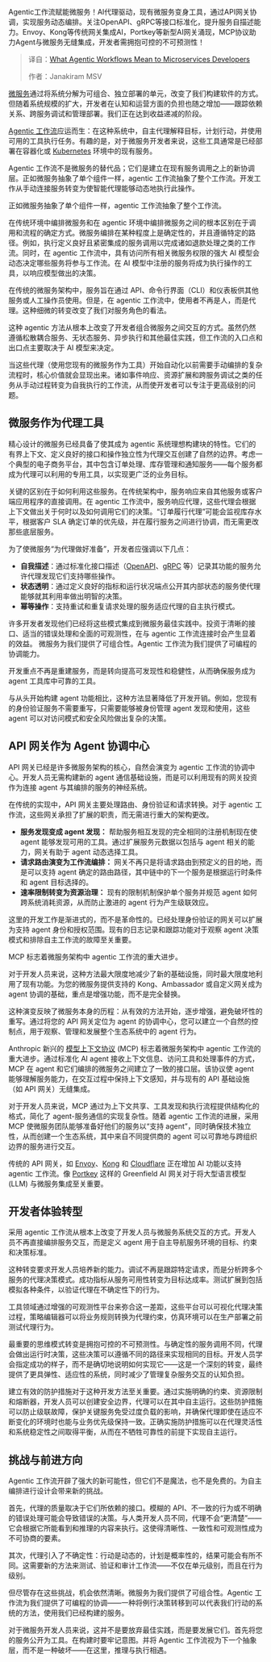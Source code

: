 
<!--
title: Agentic Workflow对微服务开发者意味着什么
cover: https://cdn.thenewstack.io/media/2025/04/10f1035f-growtika-qpkdga-kdik-unsplashb.jpg
summary: Agentic工作流赋能微服务！AI代理驱动，现有微服务变身工具，通过API网关协调，实现服务动态编排。关注OpenAPI、gRPC等接口标准化，提升服务自描述能力。Envoy、Kong等传统网关集成AI，Portkey等新型AI网关涌现，MCP协议助力Agent与微服务无缝集成，开发者需拥抱可控的不可预测性！
-->

Agentic工作流赋能微服务！AI代理驱动，现有微服务变身工具，通过API网关协调，实现服务动态编排。关注OpenAPI、gRPC等接口标准化，提升服务自描述能力。Envoy、Kong等传统网关集成AI，Portkey等新型AI网关涌现，MCP协议助力Agent与微服务无缝集成，开发者需拥抱可控的不可预测性！

> 译自：[What Agentic Workflows Mean to Microservices Developers](https://thenewstack.io/what-agentic-workflows-mean-to-microservices-developers/)
> 
> 作者：Janakiram MSV

[微服务](https://thenewstack.io/microservices/)通过将系统分解为可组合、独立部署的单元，改变了我们构建软件的方式。但随着系统规模的扩大，开发者在认知和运营方面的负担也随之增加——跟踪依赖关系、跨服务调试和管理部署。我们正在达到收益递减的阶段。

[Agentic 工作流](https://thenewstack.io/semantic-router-and-its-role-in-designing-agentic-workflows/)应运而生：在这种系统中，自主代理解释目标，计划行动，并使用可用的工具执行任务。有趣的是，对于微服务开发者来说，这些工具通常是已经部署在容器化或 [Kubernetes](https://thenewstack.io/kubernetes/) 环境中的现有服务。

Agentic 工作流不是微服务的替代品；它们是建立在现有服务调用之上的新协调层。正如微服务抽象了单个组件一样，agentic 工作流抽象了整个工作流。开发工作从手动连接服务转变为使智能代理能够动态地执行此操作。

正如微服务抽象了单个组件一样，agentic 工作流抽象了整个工作流。

在传统环境中编排微服务和在 agentic 环境中编排微服务之间的根本区别在于调用和流程的确定方式。微服务编排在某种程度上是确定性的，并且遵循特定的路径。例如，执行定义良好且紧密集成的服务调用以完成诸如退款处理之类的工作流。同时，在 agentic 工作流中，具有访问所有相关微服务权限的强大 AI 模型会动态决定哪些服务将参与工作流。在 AI 模型中注册的服务将成为执行操作的工具，以响应模型做出的决策。

在传统的微服务架构中，服务旨在通过 API、命令行界面（CLI）和仪表板供其他服务或人工操作员使用。但是，在 agentic 工作流中，使用者不再是人，而是代理。这种细微的转变改变了我们对服务角色的看法。

这种 agentic 方法从根本上改变了开发者组合微服务之间交互的方式。虽然仍然遵循松散耦合服务、无状态服务、异步执行和其他最佳实践，但工作流的入口点和出口点主要取决于 AI 模型来决定。

当这些代理（使用您现有的微服务作为工具）开始自动化以前需要手动编排的复杂流程时，核心价值就会显现出来。诸如事件响应、资源扩展和跨服务调试之类的任务从手动过程转变为自我执行的工作流，从而使开发者可以专注于更高级别的问题。

## 微服务作为代理工具

精心设计的微服务已经具备了使其成为 agentic 系统理想构建块的特性。它们的有界上下文、定义良好的接口和操作独立性为代理交互创建了自然的边界。考虑一个典型的电子商务平台，其中包含订单处理、库存管理和通知服务——每个服务都成为代理可以利用的专用工具，以实现更广泛的业务目标。

关键的区别在于如何利用这些服务。在传统架构中，服务响应来自其他服务或客户端应用程序的直接调用。在 agentic 工作流中，服务响应代理，这些代理会根据上下文做出关于何时以及如何调用它们的决策。“订单履行代理”可能会监视库存水平，根据客户 SLA 确定订单的优先级，并在履行服务之间进行协调，而无需更改那些底层服务。

为了使微服务“为代理做好准备”，开发者应强调以下几点：

- **自我描述**：通过标准化接口描述（[OpenAPI](https://www.openapis.org/)、[gRPC](https://grpc.io/) 等）记录其功能的服务允许代理发现它们支持哪些操作。
- **状态透明**：通过定义良好的指标和运行状况端点公开其内部状态的服务使代理能够就其利用率做出明智的决策。
- **幂等操作**：支持重试和重复请求处理的服务适应代理的自主执行模式。

许多开发者发现他们已经将这些模式集成到微服务最佳实践中。投资于清晰的接口、适当的错误处理和全面的可观测性，在与 agentic 工作流连接时会产生显着的效益。
微服务为我们提供了可组合性。Agentic 工作流为我们提供了可编程的协调能力。

开发重点不再是重建服务，而是转向提高可发现性和稳健性，从而确保服务成为 agent 工具库中可靠的工具。

与从头开始构建 agent 功能相比，这种方法显著降低了开发开销。例如，您现有的身份验证服务不需要重写，只需要能够被身份管理 agent 发现和使用，这些 agent 可以对访问模式和安全风险做出复杂的决策。

## API 网关作为 Agent 协调中心

API 网关已经是许多微服务架构的核心，自然会演变为 agentic 工作流的协调中心。开发人员无需构建新的 agent 通信基础设施，而是可以利用现有的网关投资作为连接 agent 与其编排的服务的神经系统。

在传统的实现中，API 网关主要处理路由、身份验证和请求转换。对于 agentic 工作流，这些网关承担了扩展的职责，而无需进行重大的架构更改。

- **服务发现变成 agent 发现：** 帮助服务相互发现的完全相同的注册机制现在使 agent 能够发现可用的工具。通过扩展服务元数据以包括与 agent 相关的能力，网关有助于 agent 动态选择工具。
- **请求路由演变为工作流编排：** 网关不再只是将请求路由到预定义的目的地，而是可以支持 agent 确定的路由路径，其中链中的下一个服务是根据运行时条件和 agent 目标选择的。
- **速率限制转变为资源治理：** 现有的限制机制保护单个服务并规范 agent 如何跨系统消耗资源，从而防止激进的 agent 行为产生级联效应。

这里的开发工作是渐进式的，而不是革命性的。已经处理身份验证的网关可以扩展为支持 agent 身份和授权范围。现有的日志记录和跟踪功能对于观察 agent 决策模式和排除自主工作流的故障至关重要。

MCP 标志着微服务架构中 agentic 工作流的重大进步。

对于开发人员来说，这种方法最大限度地减少了新的基础设施，同时最大限度地利用了现有功能。为您的微服务提供支持的 Kong、Ambassador 或自定义网关成为 agent 协调的基础，重点是增强功能，而不是完全替换。

这种演变反映了微服务本身的历程：从有效的方法开始，逐步增强，避免破坏性的重写。通过将您的 API 网关定位为 agent 的协调中心，您可以建立一个自然的控制点，用于观察、管理和发展整个生态系统中的 agent 行为。

Anthropic 新兴的 [模型上下文协议](https://thenewstack.io/mcp-the-missing-link-between-ai-agents-and-apis/) (MCP) 标志着微服务架构中 agentic 工作流的重大进步。通过标准化 AI agent 接收上下文信息、访问工具和处理事件的方式，MCP 在 agent 和它们编排的微服务之间建立了一致的接口层。该协议使 agent 能够理解服务能力，在交互过程中保持上下文感知，并与现有的 API 基础设施（如 API 网关）无缝集成。

对于开发人员来说，MCP 通过为上下文共享、工具发现和执行流程提供结构化的格式，简化了 agent-服务通信的实现复杂性。随着 agentic 工作流的进展，采用 MCP 使微服务团队能够准备好他们的服务以“支持 agent”，同时确保技术独立性，从而创建一个生态系统，其中来自不同提供商的 agent 可以可靠地与跨组织边界的服务进行交互。

传统的 API 网关，如 [Envoy](https://www.envoyproxy.io/)、[Kong](https://konghq.com/) 和 [Cloudflare](https://www.cloudflare.com/en-in/ai-solution/) 正在增加 AI 功能以支持 agentic 工作流。像 [Portkey](https://portkey.ai/) 这样的 Greenfield AI 网关对于将大型语言模型 (LLM) 与微服务集成至关重要。

## 开发者体验转型

采用 agentic 工作流从根本上改变了开发人员与微服务系统交互的方式。开发人员不再直接编排服务交互，而是定义 agent 用于自主导航服务环境的目标、约束和决策标准。

这种转变要求开发人员培养新的能力。调试不再是跟踪特定请求，而是分析跨多个服务的代理决策模式。成功指标从服务可用性转变为目标达成率。测试扩展到包括模拟各种条件，以验证代理在不确定性下的行为。

工具领域通过增强的可观测性平台来弥合这一差距，这些平台可以可视化代理决策过程，策略编辑器可以将业务规则转换为代理约束，仿真环境可以在生产部署之前测试代理行为。

最重要的思维模式转变是拥抱可控的不可预测性。与确定性的服务调用不同，代理会做出运行时决策，这些决策可以遵循不同的路径来实现相同的目标。开发人员学会指定成功的样子，而不是确切地说明如何实现它——这是一个深刻的转变，最终提供了更具弹性、适应性的系统，同时减少了管理复杂服务交互的认知负担。

建立有效的防护措施对于这种开发方法至关重要。通过实施明确的约束、资源限制和熔断器，开发人员可以创建安全边界，代理可以在其中自主运行。这些防护措施可以防止级联故障，保护关键服务免受过度负载的影响，并确保代理即使在适应不断变化的环境时也能与业务优先级保持一致。正确实施防护措施可以在代理灵活性和系统稳定性之间取得平衡，从而在不牺牲可靠性的前提下实现自主运行。

## 挑战与前进方向

Agentic 工作流开辟了强大的新可能性，但它们不是魔法，也不是免费的。为自主编排进行设计会带来新的挑战。

首先，代理的质量取决于它们所依赖的接口。模糊的 API、不一致的行为或不明确的错误处理可能会导致错误的决策。与人类开发人员不同，代理不会“更清楚”——它会根据它所能看到和推理的内容来执行。这使得清晰性、一致性和可观测性成为不可协商的要素。

其次，代理引入了不确定性：行动是动态的，计划是概率性的，结果可能会有所不同。这需要新的方法来测试、验证和审计工作流——不仅在单元级别，而且在行为级别。

但尽管存在这些挑战，机会依然清晰。微服务为我们提供了可组合性。Agentic 工作流为我们提供了可编程的协调——一种将例行决策转移到可以代表我们行动的系统的方法，使用我们已经构建的服务。

对于微服务开发人员来说，这并不是要放弃最佳实践，而是要发展它们。首先将您的服务公开为工具。在构建时要牢记意图。并将 Agentic 工作流视为下一个抽象层，而不是一种破坏——在这里，推理与执行相遇。